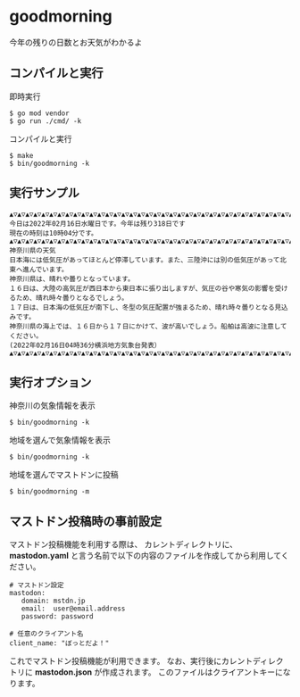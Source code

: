 # goodmorning
今年の残りの日数とお天気がわかるよ

## コンパイルと実行

即時実行

	$ go mod vendor
	$ go run ./cmd/ -k

コンパイルと実行

	$ make
	$ bin/goodmorning -k

## 実行サンプル

	▲▽▲▽▲▽▲▽▲▽▲▽▲▽▲▽▲▽▲▽▲▽▲▽▲▽▲▽▲▽▲▽▲▽▲▽▲▽▲▽▲▽▲▽▲▽▲▽▲▽▲▽▲▽▲▽▲▽▲▽▲▽▲▽▲▽▲▽▲▽▲▽▲▽▲▽▲▽▲▽▲▽▲▽▲▽▲▽▲▽▲▽▲▽▲▽▲  
	今日は2022年02月16日水曜日です。今年は残り318日です  
	現在の時刻は10時04分です。  
	▲▽▲▽▲▽▲▽▲▽▲▽▲▽▲▽▲▽▲▽▲▽▲▽▲▽▲▽▲▽▲▽▲▽▲▽▲▽▲▽▲▽▲▽▲▽▲▽▲▽▲▽▲▽▲▽▲▽▲▽▲▽▲▽▲▽▲▽▲▽▲▽▲▽▲▽▲▽▲▽▲▽▲▽▲▽▲▽▲▽▲▽▲▽▲▽▲  
	神奈川県の天気  
	日本海には低気圧があってほとんど停滞しています。また、三陸沖には別の低気圧があって北東へ進んでいます。  
	神奈川県は、晴れや曇りとなっています。  
	１６日は、大陸の高気圧が西日本から東日本に張り出しますが、気圧の谷や寒気の影響を受けるため、晴れ時々曇りとなるでしょう。  
	１７日は、日本海の低気圧が南下し、冬型の気圧配置が強まるため、晴れ時々曇りとなる見込みです。  
	神奈川県の海上では、１６日から１７日にかけて、波が高いでしょう。船舶は高波に注意してください。  
	(2022年02月16日04時36分横浜地方気象台発表）  
	▲▽▲▽▲▽▲▽▲▽▲▽▲▽▲▽▲▽▲▽▲▽▲▽▲▽▲▽▲▽▲▽▲▽▲▽▲▽▲▽▲▽▲▽▲▽▲▽▲▽▲▽▲▽▲▽▲▽▲▽▲▽▲▽▲▽▲▽▲▽▲▽▲▽▲▽▲▽▲▽▲▽▲▽▲▽▲▽▲▽▲▽▲▽▲▽▲  

## 実行オプション

神奈川の気象情報を表示

	$ bin/goodmorning -k

地域を選んで気象情報を表示

	$ bin/goodmorning -k

地域を選んでマストドンに投稿

	$ bin/goodmorning -m

## マストドン投稿時の事前設定

マストドン投稿機能を利用する際は、
カレントディレクトリに、**mastodon.yaml** と言う名前で以下の内容のファイルを作成してから利用してください。

	# マストドン設定
	mastodon:
	   domain: mstdn.jp
	   email:  user@email.address
	   password: password

	# 任意のクライアント名
	client_name: "ぼっとだよ！"

これでマストドン投稿機能が利用できます。
なお、実行後にカレントディレクトリに **mastodon.json** が作成されます。
このファイルはクライアントキーになります。
